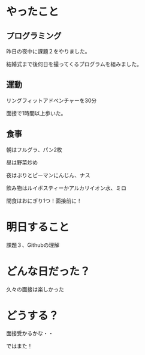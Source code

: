 # やったこと

## プログラミング

昨日の夜中に課題２をやりました。

結婚式まで後何日を撮ってくるプログラムを組みました。

## 運動

リングフィットアドベンチャーを30分

面接で1時間以上歩いた。

## 食事

朝はフルグラ、パン2枚

昼は野菜炒め

夜はぶりとピーマンにんじん、ナス

飲み物はルイボスティーかアルカリイオン水、ミロ

間食はおにぎり1つ！面接前に！

# 明日すること

課題３、Githubの理解

# どんな日だった？

久々の面接は楽しかった

# どうする？

面接受かるかな・・

ではまた！
